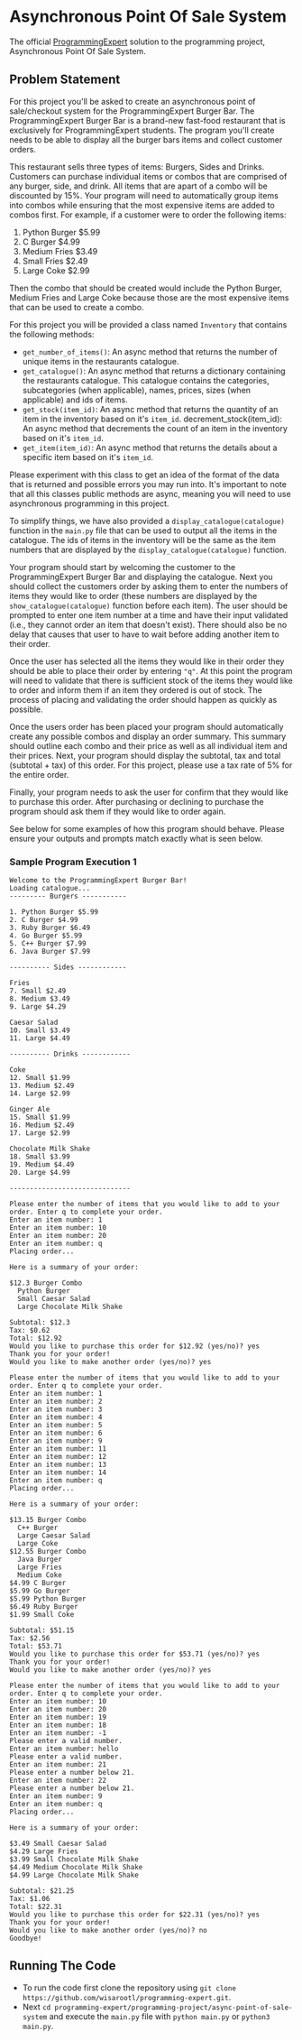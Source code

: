 # Asynchronous Point Of Sale System

The official [ProgrammingExpert](https://programmingexpert.io) solution to the programming project, Asynchronous Point Of Sale System.

## Problem Statement

For this project you'll be asked to create an asynchronous point of sale/checkout system for the ProgrammingExpert Burger Bar. The ProgrammingExpert Burger Bar is a brand-new fast-food restaurant that is exclusively for ProgrammingExpert students. The program you'll create needs to be able to display all the burger bars items and collect customer orders.

This restaurant sells three types of items: Burgers, Sides and Drinks. Customers can purchase individual items or combos that are comprised of any burger, side, and drink. All items that are apart of a combo will be discounted by 15%. Your program will need to automatically group items into combos while ensuring that the most expensive items are added to combos first. For example, if a customer were to order the following items:

1. Python Burger $5.99
2. C Burger $4.99
3. Medium Fries $3.49
4. Small Fries $2.49
5. Large Coke $2.99

Then the combo that should be created would include the Python Burger, Medium Fries and Large Coke because those are the most expensive items that can be used to create a combo.

For this project you will be provided a class named `Inventory` that contains the following methods:

- `get_number_of_items()`: An async method that returns the number of unique items in the restaurants catalogue.
- `get_catalogue()`: An async method that returns a dictionary containing the restaurants catalogue. This catalogue contains the categories, subcategories (when applicable), names, prices, sizes (when applicable) and ids of items.
- `get_stock(item_id)`: An async method that returns the quantity of an item in the inventory based on it's `item_id`.
  decrement_stock(item_id): An async method that decrements the count of an item in the inventory based on it's `item_id`.
- `get_item(item_id)`: An async method that returns the details about a specific item based on it's `item_id`.

Please experiment with this class to get an idea of the format of the data that is returned and possible errors you may run into. It's important to note that all this classes public methods are async, meaning you will need to use asynchronous programming in this project.

To simplify things, we have also provided a `display_catalogue(catalogue)` function in the `main.py` file that can be used to output all the items in the catalogue. The ids of items in the inventory will be the same as the item numbers that are displayed by the `display_catalogue(catalogue)` function.

Your program should start by welcoming the customer to the ProgrammingExpert Burger Bar and displaying the catalogue. Next you should collect the customers order by asking them to enter the numbers of items they would like to order (these numbers are displayed by the `show_catalogue(catalogue)` function before each item). The user should be prompted to enter one item number at a time and have their input validated (i.e., they cannot order an item that doesn't exist). There should also be no delay that causes that user to have to wait before adding another item to their order.

Once the user has selected all the items they would like in their order they should be able to place their order by entering `"q"`. At this point the program will need to validate that there is sufficient stock of the items they would like to order and inform them if an item they ordered is out of stock. The process of placing and validating the order should happen as quickly as possible.

Once the users order has been placed your program should automatically create any possible combos and display an order summary. This summary should outline each combo and their price as well as all individual item and their prices. Next, your program should display the subtotal, tax and total (subtotal + tax) of this order. For this project, please use a tax rate of 5% for the entire order.

Finally, your program needs to ask the user for confirm that they would like to purchase this order. After purchasing or declining to purchase the program should ask them if they would like to order again.

See below for some examples of how this program should behave. Please ensure your outputs and prompts match exactly what is seen below.

### Sample Program Execution 1

```
Welcome to the ProgrammingExpert Burger Bar!
Loading catalogue...
--------- Burgers -----------

1. Python Burger $5.99
2. C Burger $4.99
3. Ruby Burger $6.49
4. Go Burger $5.99
5. C++ Burger $7.99
6. Java Burger $7.99

---------- Sides ------------

Fries
7. Small $2.49
8. Medium $3.49
9. Large $4.29

Caesar Salad
10. Small $3.49
11. Large $4.49

---------- Drinks ------------

Coke
12. Small $1.99
13. Medium $2.49
14. Large $2.99

Ginger Ale
15. Small $1.99
16. Medium $2.49
17. Large $2.99

Chocolate Milk Shake
18. Small $3.99
19. Medium $4.49
20. Large $4.99

------------------------------

Please enter the number of items that you would like to add to your order. Enter q to complete your order.
Enter an item number: 1
Enter an item number: 10
Enter an item number: 20
Enter an item number: q
Placing order...

Here is a summary of your order:

$12.3 Burger Combo
  Python Burger
  Small Caesar Salad
  Large Chocolate Milk Shake

Subtotal: $12.3
Tax: $0.62
Total: $12.92
Would you like to purchase this order for $12.92 (yes/no)? yes
Thank you for your order!
Would you like to make another order (yes/no)? yes

Please enter the number of items that you would like to add to your order. Enter q to complete your order.
Enter an item number: 1
Enter an item number: 2
Enter an item number: 3
Enter an item number: 4
Enter an item number: 5
Enter an item number: 6
Enter an item number: 9
Enter an item number: 11
Enter an item number: 12
Enter an item number: 13
Enter an item number: 14
Enter an item number: q
Placing order...

Here is a summary of your order:

$13.15 Burger Combo
  C++ Burger
  Large Caesar Salad
  Large Coke
$12.55 Burger Combo
  Java Burger
  Large Fries
  Medium Coke
$4.99 C Burger
$5.99 Go Burger
$5.99 Python Burger
$6.49 Ruby Burger
$1.99 Small Coke

Subtotal: $51.15
Tax: $2.56
Total: $53.71
Would you like to purchase this order for $53.71 (yes/no)? yes
Thank you for your order!
Would you like to make another order (yes/no)? yes

Please enter the number of items that you would like to add to your order. Enter q to complete your order.
Enter an item number: 10
Enter an item number: 20
Enter an item number: 19
Enter an item number: 18
Enter an item number: -1
Please enter a valid number.
Enter an item number: hello
Please enter a valid number.
Enter an item number: 21
Please enter a number below 21.
Enter an item number: 22
Please enter a number below 21.
Enter an item number: 9
Enter an item number: q
Placing order...

Here is a summary of your order:

$3.49 Small Caesar Salad
$4.29 Large Fries
$3.99 Small Chocolate Milk Shake
$4.49 Medium Chocolate Milk Shake
$4.99 Large Chocolate Milk Shake

Subtotal: $21.25
Tax: $1.06
Total: $22.31
Would you like to purchase this order for $22.31 (yes/no)? yes
Thank you for your order!
Would you like to make another order (yes/no)? no
Goodbye!
```

## Running The Code

- To run the code first clone the repository using `git clone https://github.com/wisarootl/programming-expert.git`.
- Next `cd programming-expert/programming-project/async-point-of-sale-system` and execute the `main.py` file with `python main.py` or `python3 main.py`.
